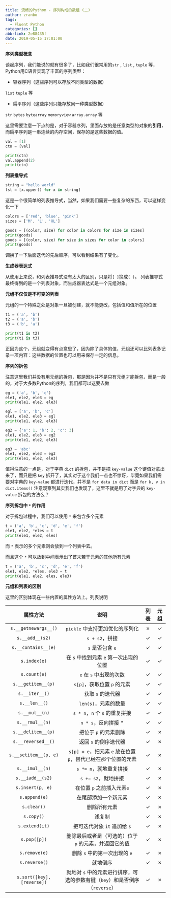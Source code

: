 ```yaml
---
title: 流畅的Python - 序列构成的数组 (二)
author: zranbo
tags:
  - Fluent Python
categories: []
abbrlink: 2e88435f
date: 2019-05-15 17:01:00
---
```

<b>序列类型概念</b>

谈起序列，我们能说的就有很多了，比如我们很常用的`str` , `list` , `tuple` 等，Python用C语言实现了丰富的序列类型：

 - 容器序列（这些序列可以存放不同类型的数据）
 
 `list` `tuple` 等
 
 - 扁平序列（这些序列只能存放同一种类型数据）
 
 `str` `bytes` `bytearray` `memoryview` `array.array` 等
 
 这里需要注意一下点的是，对于容器序列，里面存放的是任意类型的对象的<b>引用</b>，而扁平序列是一串连续的内存空间，保存的是这些数据的值。
 
```python
val = [1]
ctn = [val]

print(ctn)
val.append(2)
print(ctn)
```

<b>列表推导式</b>
```python
string = "hello world"
lst = [x.upper() for x in string]
```
这是一个很简单的列表推导式，当然，如果我们需要一些复杂的东西，可以这样变化一下

```python
colors = ['red', 'blue', 'pink']
sizes = ['M', 'L', 'XL']

goods = [(color, size) for color in colors for size in sizes]
print(goods)
goods = [(color, size) for size in sizes for color in colors]
print(goods)
```
调换了一下后面迭代的先后顺序，可以看到结果有了变化。


<b>生成器表达式</b>

从使用上来说，和列表推导式没有太大的区别，只是将`[ ]`换成`( )`。
列表推导式最终得到的是一个列表对象，而生成器表达式是一个元组对象。

<b>元组不仅仅是不可变的列表</b>

元组的一个特殊之处是对象一旦被创建，就不能更改，包括值和值所在的位置

```python
t1 = ('a', 'b')
t2 = ('a', 'b')
t3 = ('b', 'a')

print(t1 is t2)
print(t1 is t3)
```

正因为这个，元组就变得有点意思了，因为除了具体的值，元组还可以比列表多记录一项内容：这些数据的位置也可以用来保存一定的信息。

<b>序列的拆包</b>

注意这里我们并没有用元组的拆包，那是因为并不是只有元组才能拆包，而是一般的，对于大多数Python的序列，我们都可以这要去做
```python
eg = ('a', 'b', 'c')
ele1, ele2, ele3 = eg
print(ele1, ele2, ele3)

egl = ['a', 'b', 'c']
ele1, ele2, ele3 = egl
print(ele1, ele2, ele3)

eg2 = {'a': 1, 'b': 2, 'c': 3}
ele1, ele2, ele3 = eg2
print(ele1, ele2, ele3)

eg3 = 'abc'
ele1, ele2, ele3 = eg3
print(ele1, ele2, ele3)
```
值得注意的一点是，对于字典 `dict` 的拆包，并不是把 `key-value` 这个键值对拿出来了，而只是把 `key` 拆开了，其实对于这个我们一点也不惊讶，毕竟如果我们需要对字典的 `key-value` 都进行迭代，并不是 `for data in dict` 而是 `for k, v in dict.items()` 注意观察到其实我们也发现了，这里不就是用了对字典的 `key-value` 拆包的方法么？

<b>序列拆包中 `*` 的作用</b>

对于拆包过程中，我们可以使用 `*` 来包含多个元素
```python
t = ('a', 'b', 'c', 'd', 'e', 'f')
ele1, ele2, *eles = t
print(ele1, ele2, eles)
```

而 `*` 表示的多个元素则会放到一个列表中去。

而且这个 `*` 可以放到中间表示出了首末若干元素的其他所有元素
```python
t = ('a', 'b', 'c', 'd', 'e', 'f')
ele1, ele2, *eles, ele3 = t
print(ele1, ele2, eles, ele3)
```

<b>元组和列表的区别</b>

这里的区别体现在一些内置的属性方法上。列表说明

| 属性方法 | 说明 | 列表 | 元组 |
| :---: | :---: | :---: | :---: |
| `s.__getnewargs__()` | `pickle` 中支持更加优化的序列化 | ✗ | ✓ |
| `s.__add__(s2)` | `s + s2`，拼接 | ✓ | ✓ |
| `s.__contains__(e)` | `s` 是否包含 `e` | ✓ | ✓ |
| `s.index(e)` | 在 `s` 中找到元素 `e` 第一次出现的位置 | ✓ | ✓ |
| `s.count(e)` | `e` 在 `s` 中出现的次数 | ✓ | ✓ |
| `s.__getitem__(p)` | 	`s[p]`，获取位置 `p` 的元素 | ✓ | ✓ |
| `s.__iter__()` | 获取 `s` 的迭代器 | ✓ | ✓ |
| `s.__len__()` | `len(s)`，元素的数量 | ✓ | ✓ |
| `s.__mul__(n)` | `s * n`，`n` 个 `s` 的重复拼接 | ✓ | ✓ |
| `s.__rmul__(n)` | `n * s`，反向拼接 * | ✓ | ✓ |
| `s.__delitem__(p)` | 把位于 `p` 的元素删除 | ✓ | ✗ |
| `s.__reversed__()` | 返回 `s` 的倒序迭代器 | ✓ | ✗ |
| `s.__setitem__(p, e)` | `s[p] = e`，把元素 `e` 放在位置 `p`，替代已经在那个位置的元素 | ✓ | ✗ |
| `s.__imul__(n)` | `s *= n`，就地重复拼接 | ✓ | ✗ |
| `s.__iadd__(s2)` | `s += s2`，就地拼接 | ✓ | ✗ |
| `s.insert(p, e)` | 在位置 `p` 之前插入元素`e` | ✓ | ✗ |
| `s.append(e)` | 在尾部添加一个新元素 | ✓ | ✗ |
| `s.clear()` | 删除所有元素 | ✓ | ✗ |
| `s.copy()` | 浅复制 | ✓ | ✗ |
| `s.extend(it)` | 把可迭代对象 `it` 追加给 `s` | ✓ | ✗ |
| `s.pop([p])` | 删除最后或者是（可选的）位于 `p` 的元素，并返回它的值 | ✓ | ✗ |
| `s.remove(e)` | 删除 `s` 中的第一次出现的 `e` | ✓ | ✗ |
| `s.reverse()` | 就地倒序 | ✓ | ✗ |
| `s.sort([key], [reverse])` | 就地对 `s` 中的元素进行排序，可选的参数有键（`key`）和是否倒序（`reverse`） | ✓ | ✗ |

